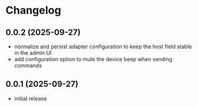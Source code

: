 # Changelog

## 0.0.2 (2025-09-27)

* normalize and persist adapter configuration to keep the host field stable in the admin UI
* add configuration option to mute the device beep when sending commands

## 0.0.1 (2025-09-27)

* initial release
